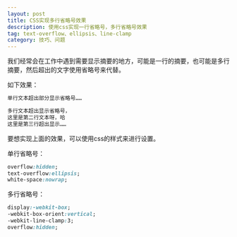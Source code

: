 ```yaml
---
layout: post
title: CSS实现多行省略号效果
description: 使用css实现一行省略号，多行省略号效果
tag: text-overflow、ellipsis、line-clamp
category: 技巧、问题
---
```

我们经常会在工作中遇到需要显示摘要的地方，可能是一行的摘要，也可能是多行摘要，然后超出的文字使用省略号来代替。

如下效果：

```bash
单行文本超出部分显示省略号……
```

```bash
多行文本超出显示省略号，
这里是第二行文本呀，哈
这里是第三行超出显示……
```

要想实现上面的效果，可以使用css的样式来进行设置。

单行省略号：

```css
overflow:hidden;
text-overflow:ellipsis;
white-space:nowrap;
```

多行省略号：

```css
display:-webkit-box;
-webkit-box-orient:vertical;
-webkit-line-clamp:3;
overflow:hidden;
```

